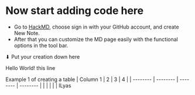 # Now start adding code here
- Go to [HackMD](https://hackmd.io/), choose sign in with your GitHub account, and create New Note.
- After that you can customize the MD page easily with the functional options in the tool bar.

⬇ Put your creation down here

Hello World! this line

Example 1 of creating a table
| Column 1 | 2 | 3 | 4 | 
| -------- | -------- | -------- | -------- |
| | | | |
ILyas
